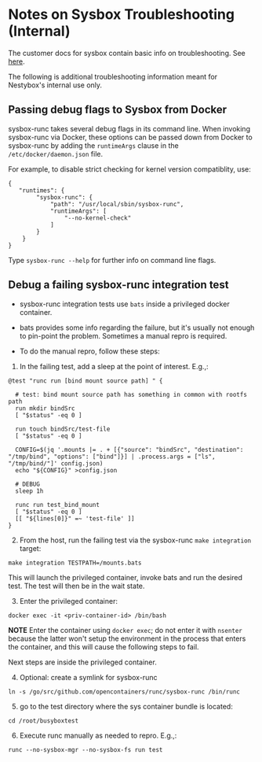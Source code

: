 Notes on Sysbox Troubleshooting (Internal)
==========================================

The customer docs for sysbox contain basic info on
troubleshooting. See [here](https://github.com/nestybox/sysbox-staging/blob/master/docs/troubleshoot.md).

The following is additional troubleshooting information meant for
Nestybox's internal use only.

## Passing debug flags to Sysbox from Docker

sysbox-runc takes several debug flags in its command line. When
invoking sysbox-runc via Docker, these options can be passed down
from Docker to sysbox-runc by adding the `runtimeArgs` clause in the
`/etc/docker/daemon.json` file.

For example, to disable strict checking for kernel version
compatiblity, use:

```
{
   "runtimes": {
        "sysbox-runc": {
            "path": "/usr/local/sbin/sysbox-runc",
            "runtimeArgs": [
                "--no-kernel-check"
            ]
        }
    }
}
```

Type `sysbox-runc --help` for further info on command line flags.

## Debug a failing sysbox-runc integration test

* sysbox-runc integration tests use `bats` inside a privileged docker container.

* bats provides some info regarding the failure, but it's usually not
  enough to pin-point the problem. Sometimes a manual repro is
  required.

* To do the manual repro, follow these steps:

1) In the failing test, add a sleep at the point of interest. E.g.,:

```
@test "runc run [bind mount source path] " {

  # test: bind mount source path has something in common with rootfs path
  run mkdir bindSrc
  [ "$status" -eq 0 ]

  run touch bindSrc/test-file
  [ "$status" -eq 0 ]

  CONFIG=$(jq '.mounts |= . + [{"source": "bindSrc", "destination": "/tmp/bind", "options": ["bind"]}] | .process.args = ["ls", "/tmp/bind/"]' config.json)
  echo "${CONFIG}" >config.json

  # DEBUG
  sleep 1h

  runc run test_bind_mount
  [ "$status" -eq 0 ]
  [[ "${lines[0]}" =~ 'test-file' ]]
}
```

2) From the host, run the failing test via the sysbox-runc `make integration` target:

```
make integration TESTPATH=/mounts.bats
```

This will launch the privileged container, invoke bats and run the desired test. The test will then be in the wait state.

3) Enter the privileged container:

```
docker exec -it <priv-container-id> /bin/bash
```

**NOTE** Enter the container using `docker exec`; do not enter it with
`nsenter` because the latter won't setup the environment in the
process that enters the container, and this will cause the following
steps to fail.


Next steps are inside the privileged container.

4) Optional: create a symlink for sysbox-runc

```
ln -s /go/src/github.com/opencontainers/runc/sysbox-runc /bin/runc
```

5) go to the test directory where the sys container bundle is located:

```
cd /root/busyboxtest
```

6) Execute runc manually as needed to repro. E.g.,:

```
runc --no-sysbox-mgr --no-sysbox-fs run test
```
